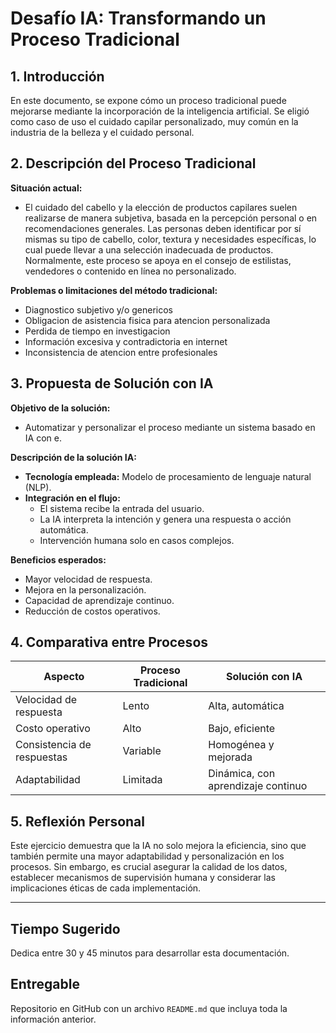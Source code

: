 # Desafío IA: Transformando un Proceso Tradicional

## 1. Introducción
En este documento, se expone cómo un proceso tradicional puede mejorarse mediante la incorporación de la inteligencia artificial. Se eligió como caso de uso el cuidado capilar personalizado, muy común en la industria de la belleza y el cuidado personal.

## 2. Descripción del Proceso Tradicional
**Situación actual:**  
- El cuidado del cabello y la elección de productos capilares suelen realizarse de manera subjetiva, basada en la percepción personal o en recomendaciones generales. Las personas deben identificar por sí mismas su tipo de cabello, color, textura y necesidades específicas, lo cual puede llevar a una selección inadecuada de productos. Normalmente, este proceso se apoya en el consejo de estilistas, vendedores o contenido en línea no personalizado.

**Problemas o limitaciones del método tradicional:**  
- Diagnostico subjetivo y/o genericos
- Obligacion de asistencia fisica para atencion personalizada
- Perdida de tiempo en investigacion
- Información excesiva y contradictoria en internet 
- Inconsistencia de atencion entre profesionales

## 3. Propuesta de Solución con IA
**Objetivo de la solución:**  
- Automatizar y personalizar el proceso mediante un sistema basado en IA con e.

**Descripción de la solución IA:**  
- **Tecnología empleada:** Modelo de procesamiento de lenguaje natural (NLP).  
- **Integración en el flujo:**
  - El sistema recibe la entrada del usuario.
  - La IA interpreta la intención y genera una respuesta o acción automática.
  - Intervención humana solo en casos complejos.

**Beneficios esperados:**  
- Mayor velocidad de respuesta.  
- Mejora en la personalización.  
- Capacidad de aprendizaje continuo.  
- Reducción de costos operativos.

## 4. Comparativa entre Procesos

| Aspecto                    | Proceso Tradicional              | Solución con IA                         |
|----------------------------|----------------------------------|-----------------------------------------|
| Velocidad de respuesta     | Lento                            | Alta, automática                        |
| Costo operativo            | Alto                             | Bajo, eficiente                         |
| Consistencia de respuestas | Variable                         | Homogénea y mejorada                   |
| Adaptabilidad              | Limitada                         | Dinámica, con aprendizaje continuo     |

## 5. Reflexión Personal

Este ejercicio demuestra que la IA no solo mejora la eficiencia, sino que también permite una mayor adaptabilidad y personalización en los procesos. Sin embargo, es crucial asegurar la calidad de los datos, establecer mecanismos de supervisión humana y considerar las implicaciones éticas de cada implementación.

---

## Tiempo Sugerido

Dedica entre 30 y 45 minutos para desarrollar esta documentación.

## Entregable

Repositorio en GitHub con un archivo `README.md` que incluya toda la información anterior.
